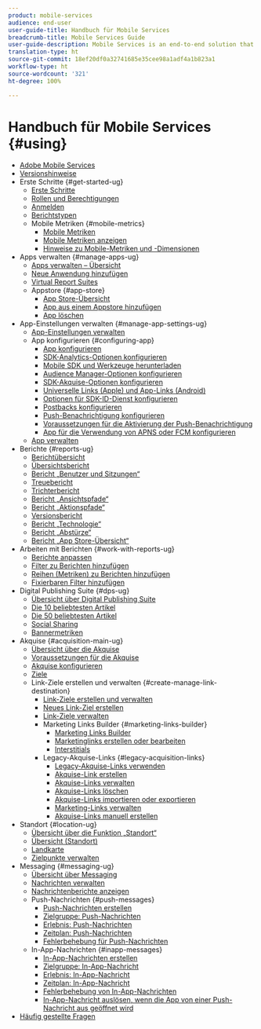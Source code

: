 ```yaml
---
product: mobile-services
audience: end-user
user-guide-title: Handbuch für Mobile Services
breadcrumb-title: Mobile Services Guide
user-guide-description: Mobile Services is an end-to-end solution that helps you acquire and engage mobile app users and optimize their experiences.
translation-type: ht
source-git-commit: 18ef20df0a32741685e35cee98a1adf4a1b823a1
workflow-type: ht
source-wordcount: '321'
ht-degree: 100%

---
```



# Handbuch für Mobile Services {#using}

+ [Adobe Mobile Services](home.md)
+ [Versionshinweise](whatsnew.md)
+ Erste Schritte {#get-started-ug}
   + [Erste Schritte](gs/gs.md)
   + [Rollen und Berechtigungen](gs/c-mob-roles-and-permissions.md)
   + [Anmelden](gs/gs-signin.md)
   + [Berichtstypen](gs/reports-types.md)
   + Mobile Metriken {#mobile-metrics}
      + [Mobile Metriken](gs/metrics/metrics.md)
      + [Mobile Metriken anzeigen](gs/metrics/overview.md)
      + [Hinweise zu Mobile-Metriken und -Dimensionen](gs/metrics/metrics-reference.md)
+ Apps verwalten {#manage-apps-ug}
   + [Apps verwalten – Übersicht](manage-apps/manage-apps.md)
   + [Neue Anwendung hinzufügen](manage-apps/t-new-app.md)
   + [Virtual Report Suites](manage-apps/c-mob-vrs.md)
   + Appstore {#app-store}
      + [App Store-Übersicht](manage-apps/c-app-store/c-app-store.md)
      + [App aus einem Appstore hinzufügen](manage-apps/c-app-store/t-app-store-app.md)
      + [App löschen](manage-apps/t-delete-apps.md)
+ App-Einstellungen verwalten {#manage-app-settings-ug}
   + [App-Einstellungen verwalten](c-manage-app-settings/c-manage-app-settings.md)
   + App konfigurieren {#configuring-app}
      + [App konfigurieren](c-manage-app-settings/c-mob-confg-app/c-mob-confg-app.md)
      + [SDK-Analytics-Optionen konfigurieren](c-manage-app-settings/c-mob-confg-app/t-config-analytics/t-config-analytics.md)
      + [Mobile SDK und Werkzeuge herunterladen](c-manage-app-settings/c-mob-confg-app/t-config-analytics/download-sdk.md)
      + [Audience Manager-Optionen konfigurieren](c-manage-app-settings/c-mob-confg-app/t-config-aam.md)
      + [SDK-Akquise-Optionen konfigurieren](c-manage-app-settings/c-mob-confg-app/t-config-acquisition.md)
      + [Universelle Links (Apple) und App-Links (Android)](c-manage-app-settings/c-mob-confg-app/c-universal-app-links.md)
      + [Optionen für SDK-ID-Dienst konfigurieren](c-manage-app-settings/c-mob-confg-app/t-config-visitor.md)
      + [Postbacks konfigurieren](c-manage-app-settings/c-mob-confg-app/signals.md)
      + [Push-Benachrichtigung konfigurieren](c-manage-app-settings/c-mob-confg-app/configure-push-messaging/configure-push-messaging.md)
      + [Voraussetzungen für die Aktivierung der Push-Benachrichtigung](c-manage-app-settings/c-mob-confg-app/configure-push-messaging/prerequisites-push-messaging.md)
      + [App für die Verwendung von APNS oder FCM konfigurieren](c-manage-app-settings/c-mob-confg-app/configure-push-messaging/configure-app-apns-gcm.md)
   + [App verwalten](c-manage-app-settings/c-mob-manage-app.md)
+ Berichte {#reports-ug}
   + [Berichtübersicht](usage/usage.md)
   + [Übersichtsbericht](usage/usage-overview.md)
   + [Bericht „Benutzer und Sitzungen“](usage/users-sessions.md)
   + [Treuebericht](usage/reports-retention.md)
   + [Trichterbericht](usage/reports-funnel.md)
   + [Bericht „Ansichtspfade“](usage/reports-view-paths.md)
   + [Bericht „Aktionspfade“](usage/reports-action-paths.md)
   + [Versionsbericht](usage/c-reports-versions.md)
   + [Bericht „Technologie“](usage/reports-technology.md)
   + [Bericht „Abstürze“](usage/c-crashes.md)
   + [Bericht „App Store-Übersicht“](usage/c-app-store-store-performance.md)
+ Arbeiten mit Berichten {#work-with-reports-ug}
   + [Berichte anpassen](usage/reports-customize/reports-customize.md)
   + [Filter zu Berichten hinzufügen](usage/reports-customize/t-reports-customize.md)
   + [Reihen (Metriken) zu Berichten hinzufügen](usage/reports-customize/t-reports-series.md)
   + [Fixierbaren Filter hinzufügen](usage/reports-customize/t-sticky-filter.md)
+ Digital Publishing Suite {#dps-ug}
   + [Übersicht über Digital Publishing Suite](dps/dps.md)
   + [Die 10 beliebtesten Artikel](dps/dps-top-ten-articles.md)
   + [Die 50 beliebtesten Artikel](dps/dps-top-50-articles.md)
   + [Social Sharing](dps/dps-social-sharing.md)
   + [Bannermetriken](dps/dps-banner-metrics.md)
+ Akquise {#acquisition-main-ug}
   + [Übersicht über die Akquise](acquisition-main/acquisition-main.md)
   + [Voraussetzungen für die Akquise](acquisition-main/c-acquisition-prerequisites.md)
   + [Akquise konfigurieren](acquisition-main/t-enable-acquisition.md)
   + [Ziele](acquisition-main/c-create-destinations.md)
   + Link-Ziele erstellen und verwalten {#create-manage-link-destination}
      + [Link-Ziele erstellen und verwalten](acquisition-main/c-manage-link-destinations/c-manage-link-destinations.md)
      + [Neues Link-Ziel erstellen](acquisition-main/c-manage-link-destinations/t-create-new-app-deep-link-destination.md)
      + [Link-Ziele verwalten](acquisition-main/c-manage-link-destinations/t-archive-unarchive-link-destinations.md)
      + Marketing Links Builder {#marketing-links-builder}
         + [Marketing Links Builder](acquisition-main/c-marketing-links-builder/c-marketing-links-builder.md)
         + [Marketinglinks erstellen oder bearbeiten](acquisition-main/c-marketing-links-builder/t-create-edit-adobe-links/t-create-edit-adobe-links.md)
         + [Interstitials](acquisition-main/c-marketing-links-builder/t-create-edit-adobe-links/t-interstitials.md)
      + Legacy-Akquise-Links {#legacy-acquisition-links}
         + [Legacy-Akquise-Links verwenden](acquisition-main/c-marketing-links-builder/t-create-edit-adobe-links/c-use-legacy-acquisition-links/c-use-legacy-acquisition-links.md)
         + [Akquise-Link erstellen](acquisition-main/c-marketing-links-builder/t-create-edit-adobe-links/c-use-legacy-acquisition-links/t-acquisition-link.md)
         + [Akquise-Links verwalten](acquisition-main/c-marketing-links-builder/t-create-edit-adobe-links/c-use-legacy-acquisition-links/c-manage-acquisition-links/c-manage-acquisition-links.md)
         + [Akquise-Links löschen](acquisition-main/c-marketing-links-builder/t-create-edit-adobe-links/c-use-legacy-acquisition-links/c-manage-acquisition-links/t-acquisition-del.md)
         + [Akquise-Links importieren oder exportieren](acquisition-main/c-marketing-links-builder/t-create-edit-adobe-links/c-use-legacy-acquisition-links/c-manage-acquisition-links/t-acquisition-import.md)
         + [Marketing-Links verwalten](acquisition-main/c-marketing-links-builder/c-manage-adobe-links.md)
         + [Akquise-Links manuell erstellen](acquisition-main/c-marketing-links-builder/acquisition-link-manual.md)
+ Standort {#location-ug}
   + [Übersicht über die Funktion „Standort“](location/location-overview.md)
   + [Übersicht (Standort)](location/c-location-overview.md)
   + [Landkarte](location/c-map-points.md)
   + [Zielpunkte verwalten](location/t-manage-points.md)
+ Messaging {#messaging-ug}
   + [Übersicht über Messaging](in-app-messaging/in-app-messaging.md)
   + [Nachrichten verwalten](in-app-messaging/messages-manage/messages-manage.md)
   + [Nachrichtenberichte anzeigen](in-app-messaging/messages-manage/view-message-reports.md)
   + Push-Nachrichten {#push-messages}
      + [Push-Nachrichten erstellen](in-app-messaging/t-create-push-message/t-create-push-message.md)
      + [Zielgruppe: Push-Nachrichten](in-app-messaging/t-create-push-message/c-audience-push-message.md)
      + [Erlebnis: Push-Nachrichten](in-app-messaging/t-create-push-message/c-experience-push-message.md)
      + [Zeitplan: Push-Nachrichten](in-app-messaging/t-create-push-message/c-schedule-push-message.md)
      + [Fehlerbehebung für Push-Nachrichten](in-app-messaging/t-create-push-message/c-troubleshooting-push-messaging.md)
   + In-App-Nachrichten {#inapp-messages}
      + [In-App-Nachrichten erstellen](in-app-messaging/t-in-app-message/t-in-app-message.md)
      + [Zielgruppe: In-App-Nachricht](in-app-messaging/t-in-app-message/c-audience-in-app-message.md)
      + [Erlebnis: In-App-Nachricht](in-app-messaging/t-in-app-message/c-experience-in-app-message.md)
      + [Zeitplan: In-App-Nachricht](in-app-messaging/t-in-app-message/c-schedule-in-app-message.md)
      + [Fehlerbehebung von In-App-Nachrichten](in-app-messaging/t-in-app-message/in-apps-ts.md)
      + [In-App-Nachricht auslösen, wenn die App von einer Push-Nachricht aus geöffnet wird](in-app-messaging/t-mob-trig-in-app-open-app-from-push.md)
+ [Häufig gestellte Fragen](faq-mobile.md)